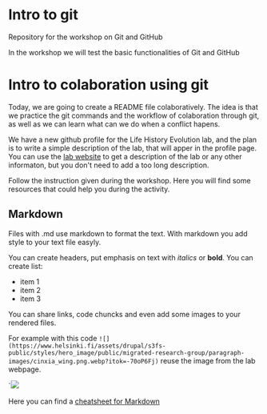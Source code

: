 # Intro to git

Repository for the workshop on Git and GitHub

In the workshop we will test the basic functionalities of Git and GitHub

# Intro to colaboration using git

Today, we are going to create a README file colaboratively. The idea is that we practice the git commands and the workflow of colaboration through git, as well as we can learn what can we do when a conflict hapens. 

We have a new github profile for the Life History Evolution lab, and the plan is to write a simple description of the lab, that will apper in the profile page. 
You can use the [lab website](https://www.helsinki.fi/en/researchgroups/life-history-evolution) to get a description of the lab or any other informaton, but you don't need to add a too long description. 

Follow the instruction given during the workshop. Here you will find some resources that could help you during the activity. 

## Markdown

Files with .md use markdown to format the text. With markdown you add style to your text file easyly. 

You can create headers, put emphasis on text with *italics* or **bold**. 
You can create list:
-   item 1
- item 2
- item 3

You can share links, code chuncks and even add some images to your rendered files. 

For example with this code `![](https://www.helsinki.fi/assets/drupal/s3fs-public/styles/hero_image/public/migrated-research-group/paragraph-images/cinxia_wing.png.webp?itok=-70oP6Fj)` reuse the image from the lab webpage. 

`![](https://www.helsinki.fi/assets/drupal/s3fs-public/styles/hero_image/public/migrated-research-group/paragraph-images/cinxia_wing.png.webp?itok=-70oP6Fj)

Here you can find a [cheatsheet for Markdown](https://www.markdownguide.org/cheat-sheet/)



